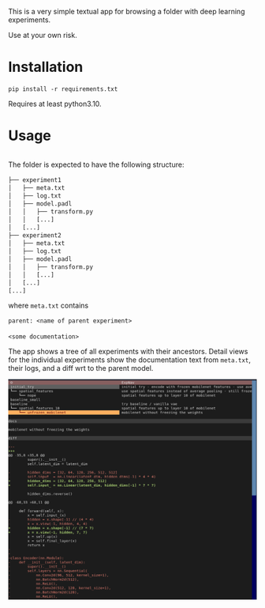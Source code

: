 This is a very simple textual app for browsing a folder with deep learning experiments.

Use at your own risk.

# Installation

```
pip install -r requirements.txt
```

Requires at least python3.10.

# Usage

```
```

The folder is expected to have the following structure:

```
├── experiment1
│   ├── meta.txt
│   ├── log.txt
│   ├── model.padl
│   │   ├── transform.py
│   │   [...]
│   [...]
├── experiment2
│   ├── meta.txt
│   ├── log.txt
│   ├── model.padl
│   │   ├── transform.py
│   │   [...]
│   [...]
[...]
```

where `meta.txt` contains 

```
parent: <name of parent experiment>

<some documentation>
```

The app shows a tree of all experiments with their ancestors. Detail views for the individual
experiments show the documentation text from `meta.txt`, their logs, and a diff wrt to the
parent model.

![screenshot](screenshot.png)
